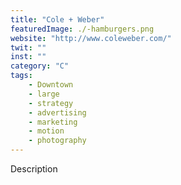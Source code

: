 ```yaml
---
title: "Cole + Weber"
featuredImage: ./-hamburgers.png
website: "http://www.coleweber.com/"
twit: ""
inst: ""
category: "C"
tags:
    - Downtown
    - large
    - strategy
    - advertising
    - marketing
    - motion
    - photography
---
```


Description
